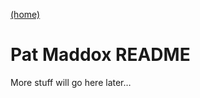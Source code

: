
<p>
<a href="index.html">(home)</a>

</p>


<h1>Pat Maddox README</h1>



<p>More stuff will go here later…</p>